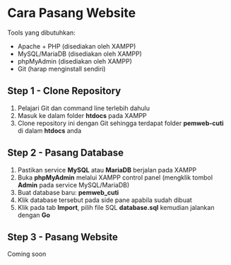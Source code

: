 # Cara Pasang Website

Tools yang dibutuhkan:

- Apache + PHP (disediakan oleh XAMPP)
- MySQL/MariaDB (disediakan oleh XAMPP)
- phpMyAdmin (disediakan oleh XAMPP)
- Git (harap menginstall sendiri)

## Step 1 - Clone Repository

1. Pelajari Git dan command line terlebih dahulu
2. Masuk ke dalam folder **htdocs** pada XAMPP
3. Clone repository ini dengan Git sehingga terdapat folder **pemweb-cuti** di dalam **htdocs** anda

## Step 2 - Pasang Database

1. Pastikan service **MySQL** atau **MariaDB** berjalan pada XAMPP
2. Buka **phpMyAdmin** melalui XAMPP control panel (mengklik tombol **Admin** pada service MySQL/MariaDB)
3. Buat database baru: **pemweb_cuti**
4. Klik database tersebut pada side pane apabila sudah dibuat
5. Klik pada tab **Import**, pilih file SQL **database.sql** kemudian jalankan dengan **Go**

## Step 3 - Pasang Website

Coming soon

